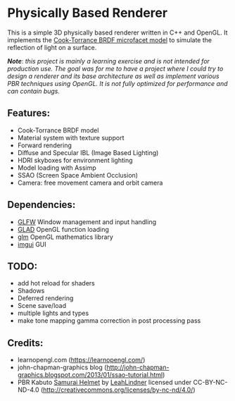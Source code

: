 # Physically Based Renderer

This is a simple 3D physically based renderer written in C++ and OpenGL.
It implements the [Cook-Torrance BRDF microfacet model](https://en.wikipedia.org/wiki/Specular_highlight#Cook%E2%80%93Torrance_model) to simulate the reflection of light on a surface.

***Note***: *this project is mainly a learning exercise and is not intended for production use. The goal was for me to have a project where I could try to design a renderer and its base architecture as well as implement various PBR techniques using OpenGL. It is not fully optimized for performance and can contain bugs.*

## Features:
- Cook-Torrance BRDF model
- Material system with texture support
- Forward rendering
- Diffuse and Specular IBL (Image Based Lighting)
- HDRI skyboxes for environment lighting
- Model loading with Assimp
- SSAO (Screen Space Ambient Occlusion)
- Camera: free movement camera and orbit camera

## Dependencies:
- [GLFW](https://www.glfw.org/) Window management and input handling
- [GLAD](https://glad.dav1d.de/) OpenGL function loading
- [glm](https://github.com/g-truc/glm) OpenGL mathematics library
- [imgui](https://github.com/ocornut/imgui) GUI

## TODO:
- add hot reload for shaders
- Shadows
- Deferred rendering
- Scene save/load 
- multiple lights and types
- make tone mapping gamma correction in post processing pass

## Credits:

- learnopengl.com (https://learnopengl.com/)
- john-chapman-graphics blog (http://john-chapman-graphics.blogspot.com/2013/01/ssao-tutorial.html)
- PBR Kabuto [Samurai Helmet](https://sketchfab.com/3d-models/pbr-kabuto-samurai-helmet-13b3ab49b6bd4247be36b54ba1a56d8a) by [LeahLindner](https://sketchfab.com/illation) licensed under CC-BY-NC-ND-4.0 (http://creativecommons.org/licenses/by-nc-nd/4.0/)